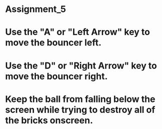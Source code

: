 # Assignment_5

# Use the "A" or "Left Arrow" key to move the bouncer left.
# Use the "D" or "Right Arrow" key to move the bouncer right.
# Keep the ball from falling below the screen while trying to destroy all of the bricks onscreen.
